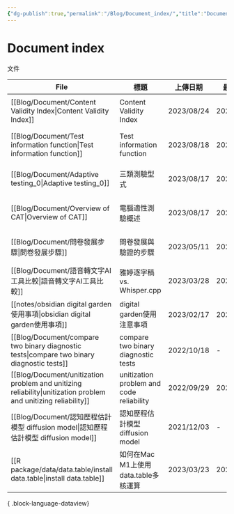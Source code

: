 ```yaml
---
{"dg-publish":true,"permalink":"/Blog/Document_index/","title":"Document index","tags":["blog"],"created":"2023-02-17"}
---
```



# Document index

文件

| File                                                                                                              | 標題                                       | 上傳日期       | 最後修改       | 類別                                      |
| ----------------------------------------------------------------------------------------------------------------- | ---------------------------------------- | ---------- | ---------- | --------------------------------------- |
| [[Blog/Document/Content Validity Index\|Content Validity Index]]                                               | Content Validity Index                   | 2023/08/24 | 2023/08/24 | <ul><li>blog</li><li>document</li></ul> |
| [[Blog/Document/Test information function\|Test information function]]                                         | Test information function                | 2023/08/18 | 2023/08/18 | <ul><li>blog</li><li>document</li></ul> |
| [[Blog/Document/Adaptive testing_0\|Adaptive testing_0]]                                                       | 三類測驗型式                                   | 2023/08/17 | 2023/08/17 | <ul><li>blog</li><li>document</li></ul> |
| [[Blog/Document/Overview of CAT\|Overview of CAT]]                                                             | 電腦適性測驗概述                                 | 2023/08/17 | 2023/08/17 | <ul><li>blog</li><li>document</li></ul> |
| [[Blog/Document/問卷發展步驟\|問卷發展步驟]]                                                                               | 問卷發展與驗證的步驟                               | 2023/05/11 | 2023/05/31 | <ul><li>document</li><li>blog</li></ul> |
| [[Blog/Document/語音轉文字AI工具比較\|語音轉文字AI工具比較]]                                                                     | 雅婷逐字稿 vs. Whisper.cpp                    | 2023/03/28 | 2023/03/28 | <ul><li>blog</li><li>document</li></ul> |
| [[notes/obsidian digital garden使用事項\|obsidian digital garden使用事項]]                                             | digital garden使用注意事項                     | 2023/02/17 | 2023/03/20 | <ul><li>note</li><li>document</li></ul> |
| [[Blog/Document/compare two binary diagnostic tests\|compare two binary diagnostic tests]]                     | compare two binary diagnostic tests      | 2022/10/18 | \-         | document                                |
| [[Blog/Document/unitization problem and unitizing reliability\|unitization problem and unitizing reliability]] | unitization problem and code reliability | 2022/09/29 | 2022/09/29 | document                                |
| [[Blog/Document/認知歷程估計模型 diffusion model\|認知歷程估計模型 diffusion model]]                                           | 認知歷程估計模型 diffusion model                 | 2021/12/03 | \-         | document                                |
| [[R package/data/data.table/install data.table\|install data.table]]                                           | 如何在Mac M1上使用data.table多核運算               | 2023/03/23 | 2023/03/24 | <ul><li>document</li><li>blog</li></ul> |

{ .block-language-dataview}